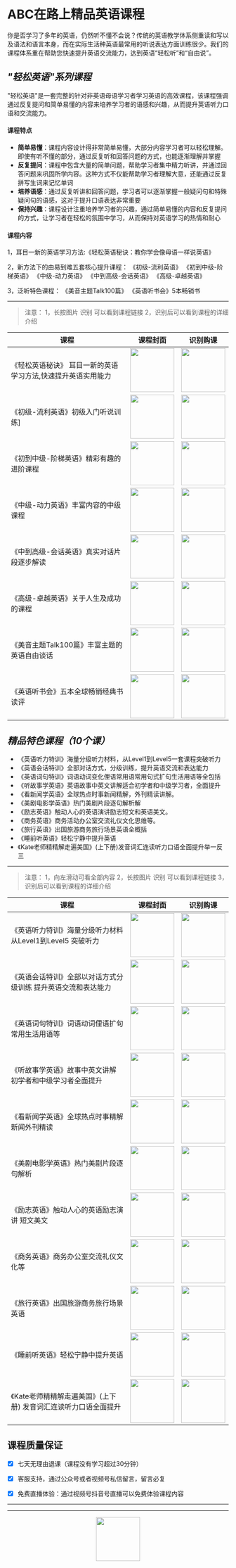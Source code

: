 <!--
**ABContheway/ABContheway** is a ✨ _special_ ✨ repository because its `README.md` (this file) appears on your GitHub profile.

Here are some ideas to get you started:

- 🔭 I’m currently working on ...
- 🌱 I’m currently learning ...
- 👯 I’m looking to collaborate on ...
- 🤔 I’m looking for help with ...
- 💬 Ask me about ...
- 📫 How to reach me: ...
- 😄 Pronouns: ...
- ⚡ Fun fact: ...
-->

# ABC在路上精品英语课程

你是否学习了多年的英语，仍然听不懂不会说？传统的英语教学体系侧重读和写以及语法和语言本身，而在实际生活种英语最常用的听说表达方面训练很少。我们的课程体系重在帮助您快速提升英语交流能力，达到英语“轻松听”和“自由说”。
## ***"轻松英语"系列课程***
"轻松英语"是一套完整的针对非英语母语学习者学习英语的高效课程，该课程强调通过反复提问和简单易懂的内容来培养学习者的语感和兴趣，从而提升英语听力口语和交流能力‌。
####  课程特点‌
- **简单易懂**‌：课程内容设计得非常简单易懂，大部分内容学习者可以轻松理解。即使有听不懂的部分，通过反复听和回答问题的方式，也能逐渐理解并掌握‌
- **反复提问**‌：课程中包含大量的简单问题，帮助学习者集中精力听讲，并通过回答问题来巩固所学内容。这种方式不仅能帮助学习者理解大意，还能通过反复拼写生词来记忆单词‌
- **培养语感**‌：通过反复听讲和回答问题，学习者可以逐渐掌握一般疑问句和特殊疑问句的语感，这对于提升口语表达非常重要‌
- **保持兴趣**‌：课程设计注重培养学习者的兴趣，通过简单易懂的内容和反复提问的方式，让学习者在轻松的氛围中学习，从而保持对英语学习的热情和耐心‌


####  课程内容
1，耳目一新的英语学习方法:《轻松英语秘诀：教你学会像母语一样说英语》

2，新方法下的由易到难五套核心提升课程：
《初级-流利英语》
《初到中级-阶梯英语》
《中级-动力英语》
《中到高级-会话英语》
《高级-卓越英语》

3，泛听特色课程：
《美音主题Talk100篇》
《英语听书会》5本畅销书


---


> 注意：
1，长按图片 识别 可以看到课程链接
2，识别后可以看到课程的详细介绍



| 课程                                    | 课程封面                   |识别购课  |
| ------------------------------------------- | ---------------------- | ---------------------- | 
|《轻松英语秘诀》 耳目一新的英语学习方法,快速提升英语实用能力| <img src="https://mmecoa.qpic.cn/mmecoa_png/iaSSPqxcbRHPMEZCA2yDTY9ibBWXNgia6EgFvlAuLxk9zORyJaYTRHhrIWfmYWicE3fl1icElIn74l47YejDbvJX88w/640?wx_fmt=png&amp;from=appmsg" style="width: 100px;"> |<img src="https://mmecoa.qpic.cn/mmecoa_png/iaSSPqxcbRHO83ibAibCB692om0FjdKLFG3zhib5a2XL4BdKadJ2IpXWt5qaeIHZpe2tsyzZibJicmmjYdce8Cbib1rlg/640?wx_fmt=png&amp;from=appmsg" style="width: 100px;"> |
|《初级-流利英语》初级入门听说训练]| <img src="https://mmecoa.qpic.cn/mmecoa_jpg/iaSSPqxcbRHPMEZCA2yDTY9ibBWXNgia6EgmibUicjR9iaDq1DS4ZwWG4KpJ2QBGeSlSpcWb0XibYlmC2RCmwkmqxdBHg/640?wx_fmt=jpeg&amp;from=appmsg" style="width: 100px;"> | <img src="https://mmecoa.qpic.cn/mmecoa_png/iaSSPqxcbRHO83ibAibCB692om0FjdKLFG3RgicFlygalUjJq533WSdL63mGcrbZic1NQzEcFZ2OK5qEmWu189DrHPQ/640?wx_fmt=png&from=appmsg" style="width: 100px;"> |
|《初到中级-阶梯英语》精彩有趣的进阶课程| <img src="https://mmecoa.qpic.cn/mmecoa_jpg/iaSSPqxcbRHPMEZCA2yDTY9ibBWXNgia6EgFJPjJEUCKNyyLibZgcuiaBKK8gZ6Yn4UcCVXEZehTX6mTZgicavnugaQg/640?wx_fmt=jpeg&amp;from=appmsg" style="width: 100px;"> | <img src="https://mmecoa.qpic.cn/mmecoa_png/iaSSPqxcbRHO83ibAibCB692om0FjdKLFG31zqPEOjV1dJqrdHSp2CVjicHZ8T3srKJZPHkHTVCmNR1oskMl3NFvTg/640?wx_fmt=png&amp;from=appmsg" style="width: 100px;"> |
|《中级-动力英语》丰富内容的中级课程| <img src="https://mmecoa.qpic.cn/mmecoa_jpg/iaSSPqxcbRHPMEZCA2yDTY9ibBWXNgia6EgtiaUQsDaYJd16e6eYMV0VzvwIx91tKLUbDd7zYOEsUvgShiaBtuWJKNQ/640?wx_fmt=jpeg&amp;from=appmsg" style="width: 100px;"> | <img src="https://mmecoa.qpic.cn/mmecoa_png/iaSSPqxcbRHO83ibAibCB692om0FjdKLFG31zqPEOjV1dJqrdHSp2CVjicHZ8T3srKJZPHkHTVCmNR1oskMl3NFvTg/640?wx_fmt=png&amp;from=appmsg" style="width: 100px;"> |
|《中到高级-会话英语》真实对话片段逐步解读| <img src="https://mmecoa.qpic.cn/mmecoa_jpg/iaSSPqxcbRHPMEZCA2yDTY9ibBWXNgia6EgroFCZyDfcib5NnoktJk8YSibd4Ta9CIrQGRibRBNK5jL1LibibqDT1fTkpg/640?wx_fmt=jpeg&amp;from=appmsg" style="width: 100px;"> |<img src="https://mmecoa.qpic.cn/mmecoa_png/iaSSPqxcbRHO83ibAibCB692om0FjdKLFG3FQ1mDTvu7f1HpuO9hVA1yctV4vDxWLia4Xdyx8vRD3qKkK3dXBw9dww/640?wx_fmt=png&amp;from=appmsg" style="width: 100px;"> |
|《高级-卓越英语》关于人生及成功的课程| <img src="https://mmecoa.qpic.cn/mmecoa_jpg/iaSSPqxcbRHPMEZCA2yDTY9ibBWXNgia6EgictibS9lGyu5Mrc7LWicZA7ZOy3f50iaNHibpZxxUwv8P0VFULHbONxlF1w/640?wx_fmt=jpeg&amp;from=appmsg" style="width: 100px;"> |<img src="https://mmecoa.qpic.cn/mmecoa_png/iaSSPqxcbRHO83ibAibCB692om0FjdKLFG3yDTMqwfSp6Ceficq9hvRibTo7zTL94HS8ntGKtHSdD9lHgAz7kric2MXA/640?wx_fmt=png&amp;from=appmsg" style="width: 100px;"> |
|《美音主题Talk100篇》丰富主题的英语自由谈话| <img src="https://mmecoa.qpic.cn/mmecoa_jpg/iaSSPqxcbRHO83ibAibCB692om0FjdKLFG3pf5U097PQsvblPYCwqtefurV2MwgMMBTZrIjzlp5hfVyic0ibZacQY8g/640?wx_fmt=jpeg&amp;from=appmsg" style="width: 100px;"> |<img src="https://mmecoa.qpic.cn/mmecoa_png/iaSSPqxcbRHO83ibAibCB692om0FjdKLFG3tNvaiaBQPu2PBjOc7ibQ2Y3CF2s25NJR521Kq9hibHEiaib7ZCM705gb0dw/640?wx_fmt=png&amp;from=appmsg" style="width: 100px;"> |
|《英语听书会》五本全球畅销经典书读评| <img src="https://mmecoa.qpic.cn/mmecoa_jpg/iaSSPqxcbRHO83ibAibCB692om0FjdKLFG3AuOCXQt8vVGLDLFXiaTWJ4Fiaulrs2D90O1cevmh9jTG0JKTPVtMp3ibQ/640?wx_fmt=jpeg&amp;from=appmsg" style="width: 100px;"> |<img src="https://mmecoa.qpic.cn/mmecoa_png/iaSSPqxcbRHO83ibAibCB692om0FjdKLFG3c6ubhU9VQvg2XF6ngNgDibDBNnBwjvEicvibsZ2EsDcG5iceVfwbicMJD8Q/640?wx_fmt=png&amp;from=appmsg" style="width: 100px;"> |




##  ***精品特色课程（10个课）***

- 《英语听力特训》海量分级听力材料，从Level1到Level5一套课程突破听力
- 《英语会话特训》全部对话方式，分级训练，提升英语交流和表达能力
- 《英语词句特训》词语动词变化俚语常用语常用句式扩句生活用语等全包括
- 《听故事学英语》英语故事中英文讲解适合初学者和中级学习者，全面提升
- 《看新闻学英语》全球热点时事新闻精解，外刊精读讲解。
- 《美剧电影学英语》热门美剧片段逐句解析解
- 《励志英语》触动人心的英语演讲励志短文和英语美文。
- 《商务英语》商务活动办公室交流礼仪文化思维等。
- 《旅行英语》出国旅游商务旅行场景英语全概括
- 《睡前听英语》轻松宁静中提升英语
- 《Kate老师精精解走遍美国》(上下册)发音词汇连读听力口语全面提升举一反三


---

> 注意：
1，向左滑动可看全部内容
2，长按图片 识别 可以看到课程链接
3，识别后可以看到课程的详细介绍


| 课程                                    | 课程封面                   |识别购课  |
| ------------------------- | ---------------------- | ---------------------- | 
|《英语听力特训》海量分级听力材料 从Level1到Level5 突破听力| <img src="https://mmecoa.qpic.cn/mmecoa_jpg/iaSSPqxcbRHO83ibAibCB692om0FjdKLFG3Jic7IwTdibewBAPHq8RCWcRNPv4iaicXjNJ5d06uVlZmNgIzskGiaRuA3nw/640?wx_fmt=jpeg&amp;from=appmsg" style="width: 100px;"> |<img src="https://mmecoa.qpic.cn/mmecoa_png/iaSSPqxcbRHO83ibAibCB692om0FjdKLFG3phqFKnmRErgqGbauvQMziaODwHGlYC81iakNvs2IicArxSytacZNu3NcA/640?wx_fmt=png&amp;from=appmsg" style="width: 100px;"> |
|《英语会话特训》全部以对话方式分级训练 提升英语交流和表达能力| <img src="https://mmecoa.qpic.cn/mmecoa_png/iaSSPqxcbRHO83ibAibCB692om0FjdKLFG35bb4Bu768ibPIXKCbS2fW102eTzicatG4E6YBVODIOoMQt4JicQhGpCSg/640?wx_fmt=png&amp;from=appmsg" style="width: 100px;"> |<img src="https://mmecoa.qpic.cn/mmecoa_png/iaSSPqxcbRHO83ibAibCB692om0FjdKLFG3zDu907wRG4wl8PdJ5VuJiblDUSgIwRTdEG5iaZjsGJRzkbNOTdEGDLIw/640?wx_fmt=png&amp;from=appmsg" style="width: 100px;"> |
|《英语词句特训》词语动词俚语扩句 常用生活用语等| <img src="https://mmecoa.qpic.cn/mmecoa_png/iaSSPqxcbRHO83ibAibCB692om0FjdKLFG398K4ylD8uodtTafORegbWt7a8Dc2P8sMrllOX63BzcxjM67CYhfKTw/640?wx_fmt=png&amp;from=appmsg" style="width: 100px;"> |<img src="https://mmecoa.qpic.cn/mmecoa_png/iaSSPqxcbRHO83ibAibCB692om0FjdKLFG3rsVdu2R9xdwYf4mn3JOl4UAasEud21ibVseUalf5jiaPcGrojOhW5iagQ/640?wx_fmt=png&amp;from=appmsg" style="width: 100px;"> |
|《听故事学英语》故事中英文讲解 初学者和中级学习者全面提升| <img src="https://mmecoa.qpic.cn/mmecoa_png/iaSSPqxcbRHO83ibAibCB692om0FjdKLFG3J30yjumavfyibrBNjaWtn6WIFib4EewazloZ9zbqceb8TmQU3K3bewCw/640?wx_fmt=png&amp;from=appmsg" style="width: 100px;"> |<img src="https://mmecoa.qpic.cn/mmecoa_png/iaSSPqxcbRHO83ibAibCB692om0FjdKLFG3DOPR7wCiclzl52lYricLpic3aicjNnDXmysv8KFWGg6C3twRZiagSvvdOjw/640?wx_fmt=png&amp;from=appmsg" style="width: 100px;"> |
|《看新闻学英语》全球热点时事精解 新闻外刊精读| <img src="https://mmecoa.qpic.cn/mmecoa_png/iaSSPqxcbRHO83ibAibCB692om0FjdKLFG3C6CEzWodHXeibsGZzYvVXzn3rhXWFIIzMwljOO0qtXN5icicdK3yuiblhg/640?wx_fmt=png&amp;from=appmsg" style="width: 100px;"> |<img src="https://mmecoa.qpic.cn/mmecoa_png/iaSSPqxcbRHO83ibAibCB692om0FjdKLFG3rZpJoomRDgd6vCe1Op5wlZ4ia46q9h34jq0QfyqknRfnydA2rDI7rMg/640?wx_fmt=png&amp;from=appmsg" style="width: 100px;"> |
|《美剧电影学英语》热门美剧片段逐句解析| <img src="https://mmecoa.qpic.cn/mmecoa_png/iaSSPqxcbRHO83ibAibCB692om0FjdKLFG3jqIvRVKXhE0EsiaQiciapeAMibjS91ic64F7GnvjePssk6iaHzAMKJphiaTYA/640?wx_fmt=png&amp;from=appmsg" style="width: 100px;"> |<img src="https://mmecoa.qpic.cn/mmecoa_png/iaSSPqxcbRHO83ibAibCB692om0FjdKLFG3HXMqC5YbhGZDbPI6sMbyCOicyjsuLyaQ63jsaLnMiagXbmqia0qC4lvTA/640?wx_fmt=png&amp;from=appmsg" style="width: 100px;"> |
|《励志英语》触动人心的英语励志演讲 短文美文| <img src="https://mmecoa.qpic.cn/mmecoa_png/iaSSPqxcbRHO83ibAibCB692om0FjdKLFG3tkeLHCMNEzoBg3TQ1ibsDhSegpeCqXBCMRMqdiboW0p3W9TmXZs4LKqQ/640?wx_fmt=png&amp;from=appmsg" style="width: 100px;"> |<img src="https://mmecoa.qpic.cn/mmecoa_png/iaSSPqxcbRHO83ibAibCB692om0FjdKLFG3RibZJ4K6mGHqiaiaGVAiaZDSCzdY7UzumYXWiaSWGB8Tako7gD0cfibYSK2Q/640?wx_fmt=png&amp;from=appmsg" style="width: 100px;"> |
|《商务英语》商务办公室交流礼仪文化等| <img src="https://mmecoa.qpic.cn/mmecoa_jpg/iaSSPqxcbRHO83ibAibCB692om0FjdKLFG3MyAHVmghKLQNb3fDwHPD7nJaO59Rfib4LjdiaIKGXAlmJ6LFN2aDiciaKw/640?wx_fmt=jpeg&amp;from=appmsg" style="width: 100px;"> |<img src="https://mmecoa.qpic.cn/mmecoa_png/iaSSPqxcbRHO83ibAibCB692om0FjdKLFG3cTRnAnlyZN3eeT6spiczsLZYOKdYpVjbuErKxIiaopbmedMD8VsHN8EA/640?wx_fmt=png&amp;from=appmsg" style="width: 100px;"> |
|《旅行英语》出国旅游商务旅行场景英语| <img src="https://mmecoa.qpic.cn/mmecoa_png/iaSSPqxcbRHO83ibAibCB692om0FjdKLFG3S41nAmtUZGbw20JhEySIiavB6K7f6e9KA5Jcl6qTQ9xl9MmjQtNP9AA/640?wx_fmt=png&amp;from=appmsg" style="width: 100px;"> |<img src="https://mmecoa.qpic.cn/mmecoa_png/iaSSPqxcbRHO83ibAibCB692om0FjdKLFG3a51sia08yAG09oqt3aHnNUW1wSUJKWBx3h6O9lUHuFyMze5o8JGTlgw/640?wx_fmt=png&amp;from=appmsg" style="width: 100px;"> |
|《睡前听英语》轻松宁静中提升英语| <img src="https://mmecoa.qpic.cn/mmecoa_jpg/iaSSPqxcbRHO83ibAibCB692om0FjdKLFG37FYnt6voWIHyQsduvHCgBDVxWTaxRibGPfjoL2Fga7xPoYpvN3C7Kvg/640?wx_fmt=jpeg&amp;from=appmsg" style="width: 100px;"> |<img src="https://mmecoa.qpic.cn/mmecoa_png/iaSSPqxcbRHO83ibAibCB692om0FjdKLFG3HfeG7FHicSIVQe7iaaOAREccAZia5P8DxfJTO3sL9rEKggOXILWpXEBjA/640?wx_fmt=png&amp;from=appmsg" style="width: 100px;"> |
|《Kate老师精精解走遍美国》(上下册)  发音词汇连读听力口语全面提升| <img src="https://mmecoa.qpic.cn/mmecoa_jpg/iaSSPqxcbRHO83ibAibCB692om0FjdKLFG3VMofib3C4PvR7CDyYlOQC0rmcpM5HKPoUkmzVISDZYDoQiaxPcG0cDvQ/640?wx_fmt=jpeg&amp;from=appmsg" style="width: 100px;"> |<img src="https://mmecoa.qpic.cn/mmecoa_png/iaSSPqxcbRHO83ibAibCB692om0FjdKLFG34b5ObRkeibavia28NkDqbgPzuHOcHlq5aEmsepmib5WNnpgP8ZhicxiarMg/640?wx_fmt=png&amp;from=appmsg" style="width: 100px;"> |


## 课程质量保证

- [x] 七天无理由退课（课程没有学习超过30分钟）
- [x] 客服支持，通过公众号或者视频号私信留言，留言必复
- [x] 免费直播体验：通过视频号抖音号直播可以免费体验课程内容



---



---

<center>
    <img src="https://mmecoa.qpic.cn/mmecoa_png/iaSSPqxcbRHO83ibAibCB692om0FjdKLFG3trIM5W22APLjicjPyqVguYGX6sza05v3sNg8X4qib9V9X5sWWtiaic0znQ/640?wx_fmt=png&from=appmsg" style="width: 100px;">
</center>


